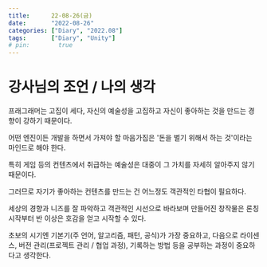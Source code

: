 ```yaml
---
title:      22-08-26(금)
date:       "2022-08-26"
categories: ["Diary", "2022.08"]
tags:       ["Diary", "Unity"]
# pin:        true
---
```


# 강사님의 조언 / 나의 생각
프래그래머는 고집이 세다, 자신의 예술성을 고집하고 자신이 좋아하는 것을 만드는 경향이 강하기 때문이다.

어떤 엔진이든 개발을 하면서 가져야 할 마음가짐은 '돈을 벌기 위해서 하는 것'이라는 마인드로 해야 한다.

특히 게임 등의 컨텐츠에서 취급하는 예술성은 대중이 그 가치를 자세히 알아주지 않기 때문이다.

그러므로 자기가 좋아하는     컨텐츠를 만드는 건 어느정도 객관적인 타협이 필요하다.

세상의 경향과 니즈를 잘 파악하고 객관적인 시선으로 바라보며 만들어진 창작물은 론칭 시작부터 반 이상은 호감을 얻고 시작할 수 있다.

초보의 시기엔 기본기(주 언어, 알고리즘, 패턴, 공식)가 가장 중요하고, 다음으로 라이센스, 버전 관리(프로젝트 관리 / 협업 과정), 기록하는 방법 등을 공부하는 과정이 중요하다고 생각한다.